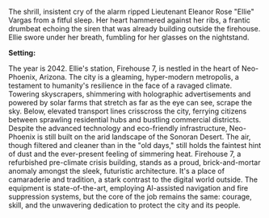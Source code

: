 The shrill, insistent cry of the alarm ripped Lieutenant Eleanor Rose "Ellie" Vargas from a fitful sleep. Her heart hammered against her ribs, a frantic drumbeat echoing the siren that was already building outside the firehouse. Ellie swore under her breath, fumbling for her glasses on the nightstand.

**Setting:**

The year is 2042. Ellie's station, Firehouse 7, is nestled in the heart of Neo-Phoenix, Arizona. The city is a gleaming, hyper-modern metropolis, a testament to humanity's resilience in the face of a ravaged climate. Towering skyscrapers, shimmering with holographic advertisements and powered by solar farms that stretch as far as the eye can see, scrape the sky. Below, elevated transport lines crisscross the city, ferrying citizens between sprawling residential hubs and bustling commercial districts. Despite the advanced technology and eco-friendly infrastructure, Neo-Phoenix is still built on the arid landscape of the Sonoran Desert. The air, though filtered and cleaner than in the "old days," still holds the faintest hint of dust and the ever-present feeling of simmering heat. Firehouse 7, a refurbished pre-climate crisis building, stands as a proud, brick-and-mortar anomaly amongst the sleek, futuristic architecture. It's a place of camaraderie and tradition, a stark contrast to the digital world outside. The equipment is state-of-the-art, employing AI-assisted navigation and fire suppression systems, but the core of the job remains the same: courage, skill, and the unwavering dedication to protect the city and its people.
